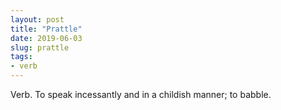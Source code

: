 ```yaml
---
layout: post
title: "Prattle"
date: 2019-06-03
slug: prattle
tags:
- verb
---
```


Verb. To speak incessantly and in a childish manner; to babble.
